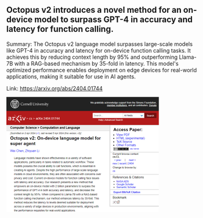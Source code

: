 ## Octopus v2 introduces a novel method for an on-device model to surpass GPT-4 in accuracy and latency for function calling.
Summary: The Octopus v2 language model surpasses large-scale models like GPT-4 in accuracy and latency for on-device function calling tasks. It achieves this by reducing context length by 95% and outperforming Llama-7B with a RAG-based mechanism by 35-fold in latency. This model's optimized performance enables deployment on edge devices for real-world applications, making it suitable for use in AI agents.

Link: https://arxiv.org/abs/2404.01744

<img src="/img/7bf3c88d-9ff6-4f3c-adcd-3991f245a191.png" width="400" />
<br/><br/>
